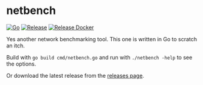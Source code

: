 # netbench
[![Go](https://github.com/f0o/netbench/actions/workflows/go.yml/badge.svg?branch=main)](https://github.com/f0o/netbench/actions/workflows/go.yml) [![Release](https://github.com/f0o/netbench/actions/workflows/release.yaml/badge.svg)](https://github.com/f0o/netbench/actions/workflows/release.yaml) [![Release Docker](https://github.com/f0o/netbench/actions/workflows/docker.yaml/badge.svg)](https://github.com/f0o/netbench/actions/workflows/docker.yaml)

Yes another network benchmarking tool. This one is written in Go to scratch an itch.

Build with `go build cmd/netbench.go` and run with `./netbench -help` to see the options.

Or download the latest release from the [releases page](https://github.com/f0o/netbench/releases).
